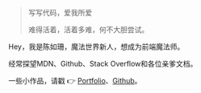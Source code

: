 > 写写代码，爱我所爱
> 
> 难得活着，活着多难，何不大胆尝试。

Hey，我是陈如珊，魔法世界新人，想成为前端魔法师。

经常探望MDN、Github、Stack Overflow和各位亲爹文档。

一些小作品，请戳 👉 [Portfolio](/portfolio)、[Github](https://github.com/Rushan-Chen)。
